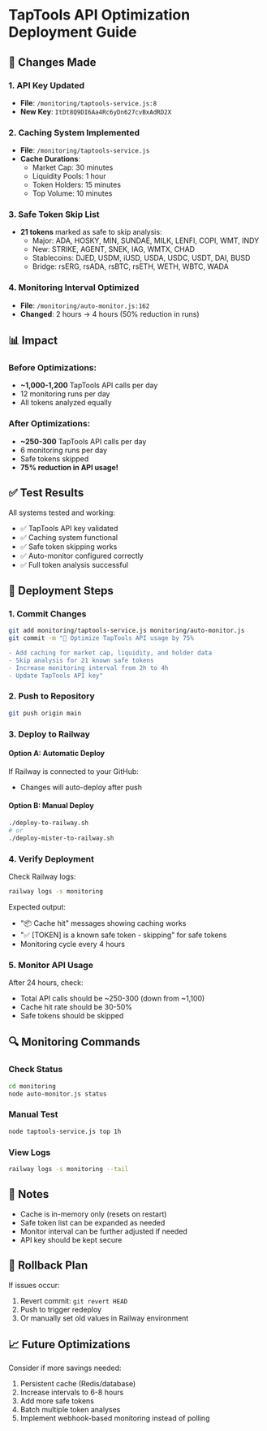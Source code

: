 # TapTools API Optimization Deployment Guide

## 🎯 Changes Made

### 1. **API Key Updated**
- **File**: `/monitoring/taptools-service.js:8`
- **New Key**: `ItDt8Q9DI6Aa4Rc6yDn627cvBxAdRD2X`

### 2. **Caching System Implemented**
- **File**: `/monitoring/taptools-service.js`
- **Cache Durations**:
  - Market Cap: 30 minutes
  - Liquidity Pools: 1 hour  
  - Token Holders: 15 minutes
  - Top Volume: 10 minutes

### 3. **Safe Token Skip List**
- **21 tokens** marked as safe to skip analysis:
  - Major: ADA, HOSKY, MIN, SUNDAE, MILK, LENFI, COPI, WMT, INDY
  - New: STRIKE, AGENT, SNEK, IAG, WMTX, CHAD
  - Stablecoins: DJED, USDM, iUSD, USDA, USDC, USDT, DAI, BUSD
  - Bridge: rsERG, rsADA, rsBTC, rsETH, WETH, WBTC, WADA

### 4. **Monitoring Interval Optimized**
- **File**: `/monitoring/auto-monitor.js:162`
- **Changed**: 2 hours → 4 hours (50% reduction in runs)

## 📊 Impact

### Before Optimizations:
- **~1,000-1,200** TapTools API calls per day
- 12 monitoring runs per day
- All tokens analyzed equally

### After Optimizations:
- **~250-300** TapTools API calls per day
- 6 monitoring runs per day
- Safe tokens skipped
- **75% reduction in API usage!**

## ✅ Test Results

All systems tested and working:
- ✅ TapTools API key validated
- ✅ Caching system functional
- ✅ Safe token skipping works
- ✅ Auto-monitor configured correctly
- ✅ Full token analysis successful

## 🚀 Deployment Steps

### 1. Commit Changes
```bash
git add monitoring/taptools-service.js monitoring/auto-monitor.js
git commit -m "🚀 Optimize TapTools API usage by 75%

- Add caching for market cap, liquidity, and holder data
- Skip analysis for 21 known safe tokens
- Increase monitoring interval from 2h to 4h
- Update TapTools API key"
```

### 2. Push to Repository
```bash
git push origin main
```

### 3. Deploy to Railway

#### Option A: Automatic Deploy
If Railway is connected to your GitHub:
- Changes will auto-deploy after push

#### Option B: Manual Deploy
```bash
./deploy-to-railway.sh
# or
./deploy-mister-to-railway.sh
```

### 4. Verify Deployment

Check Railway logs:
```bash
railway logs -s monitoring
```

Expected output:
- "📦 Cache hit" messages showing caching works
- "✅ [TOKEN] is a known safe token - skipping" for safe tokens
- Monitoring cycle every 4 hours

### 5. Monitor API Usage

After 24 hours, check:
- Total API calls should be ~250-300 (down from ~1,100)
- Cache hit rate should be 30-50%
- Safe tokens should be skipped

## 🔍 Monitoring Commands

### Check Status
```bash
cd monitoring
node auto-monitor.js status
```

### Manual Test
```bash
node taptools-service.js top 1h
```

### View Logs
```bash
railway logs -s monitoring --tail
```

## 📝 Notes

- Cache is in-memory only (resets on restart)
- Safe token list can be expanded as needed
- Monitor interval can be further adjusted if needed
- API key should be kept secure

## 🚨 Rollback Plan

If issues occur:
1. Revert commit: `git revert HEAD`
2. Push to trigger redeploy
3. Or manually set old values in Railway environment

## 📈 Future Optimizations

Consider if more savings needed:
1. Persistent cache (Redis/database)
2. Increase intervals to 6-8 hours
3. Add more safe tokens
4. Batch multiple token analyses
5. Implement webhook-based monitoring instead of polling